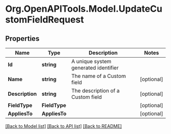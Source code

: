 
# Org.OpenAPITools.Model.UpdateCustomFieldRequest

## Properties

Name | Type | Description | Notes
------------ | ------------- | ------------- | -------------
**Id** | **string** | A unique system generated identifier | 
**Name** | **string** | The name of a Custom field | [optional] 
**Description** | **string** | The description of a Custom field | [optional] 
**FieldType** | **FieldType** |  | [optional] 
**AppliesTo** | **AppliesTo** |  | [optional] 

[[Back to Model list]](../README.md#documentation-for-models)
[[Back to API list]](../README.md#documentation-for-api-endpoints)
[[Back to README]](../README.md)

